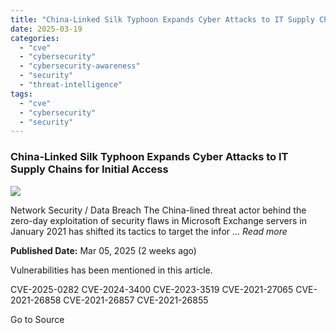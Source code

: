 ```yaml
---
title: "China-Linked Silk Typhoon Expands Cyber Attacks to IT Supply Chains for Initial Access"
date: 2025-03-19
categories: 
  - "cve"
  - "cybersecurity"
  - "cybersecurity-awareness"
  - "security"
  - "threat-intelligence"
tags: 
  - "cve"
  - "cybersecurity"
  - "security"
---
```


### China-Linked Silk Typhoon Expands Cyber Attacks to IT Supply Chains for Initial Access

![](https://upload.cvefeed.io/news/33603/thumbnail.jpg)

Network Security / Data Breach The China-lined threat actor behind the zero-day exploitation of security flaws in Microsoft Exchange servers in January 2021 has shifted its tactics to target the infor ... _Read more_

**Published Date:** Mar 05, 2025 (2 weeks ago)

Vulnerabilities has been mentioned in this article.

CVE-2025-0282 CVE-2024-3400 CVE-2023-3519 CVE-2021-27065 CVE-2021-26858 CVE-2021-26857 CVE-2021-26855

Go to Source
